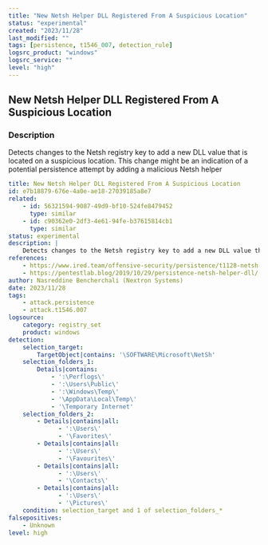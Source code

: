 ```yaml
---
title: "New Netsh Helper DLL Registered From A Suspicious Location"
status: "experimental"
created: "2023/11/28"
last_modified: ""
tags: [persistence, t1546_007, detection_rule]
logsrc_product: "windows"
logsrc_service: ""
level: "high"
---
```


## New Netsh Helper DLL Registered From A Suspicious Location

### Description

Detects changes to the Netsh registry key to add a new DLL value that is located on a suspicious location. This change might be an indication of a potential persistence attempt by adding a malicious Netsh helper


```yml
title: New Netsh Helper DLL Registered From A Suspicious Location
id: e7b18879-676e-4a0e-ae18-27039185a8e7
related:
    - id: 56321594-9087-49d9-bf10-524fe8479452
      type: similar
    - id: c90362e0-2df3-4e61-94fe-b37615814cb1
      type: similar
status: experimental
description: |
    Detects changes to the Netsh registry key to add a new DLL value that is located on a suspicious location. This change might be an indication of a potential persistence attempt by adding a malicious Netsh helper
references:
    - https://www.ired.team/offensive-security/persistence/t1128-netsh-helper-dll
    - https://pentestlab.blog/2019/10/29/persistence-netsh-helper-dll/
author: Nasreddine Bencherchali (Nextron Systems)
date: 2023/11/28
tags:
    - attack.persistence
    - attack.t1546.007
logsource:
    category: registry_set
    product: windows
detection:
    selection_target:
        TargetObject|contains: '\SOFTWARE\Microsoft\NetSh'
    selection_folders_1:
        Details|contains:
            - ':\Perflogs\'
            - ':\Users\Public\'
            - ':\Windows\Temp\'
            - '\AppData\Local\Temp\'
            - '\Temporary Internet'
    selection_folders_2:
        - Details|contains|all:
              - ':\Users\'
              - '\Favorites\'
        - Details|contains|all:
              - ':\Users\'
              - '\Favourites\'
        - Details|contains|all:
              - ':\Users\'
              - '\Contacts\'
        - Details|contains|all:
              - ':\Users\'
              - '\Pictures\'
    condition: selection_target and 1 of selection_folders_*
falsepositives:
    - Unknown
level: high

```
